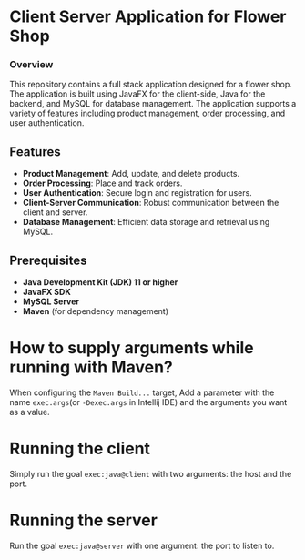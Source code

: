 # Client Server Application for Flower Shop

### Overview

This repository contains a full stack application designed for a flower shop. The application is built using JavaFX for the client-side, Java for the backend, and MySQL for database management. The application supports a variety of features including product management, order processing, and user authentication.

## Features

- **Product Management**: Add, update, and delete products.
- **Order Processing**: Place and track orders.
- **User Authentication**: Secure login and registration for users.
- **Client-Server Communication**: Robust communication between the client and server.
- **Database Management**: Efficient data storage and retrieval using MySQL.

## Prerequisites

- **Java Development Kit (JDK) 11 or higher**
- **JavaFX SDK**
- **MySQL Server**
- **Maven** (for dependency management)
# How to supply arguments while running with Maven?
When configuring the `Maven Build...` target, Add a parameter with the name `exec.args`(or `-Dexec.args` in Intellij IDE) and the arguments you want as a value.

# Running the client
Simply run the goal ``exec:java@client`` with two arguments: the host and the port.

# Running the server
Run the goal ``exec:java@server`` with one argument: the port to listen to.
